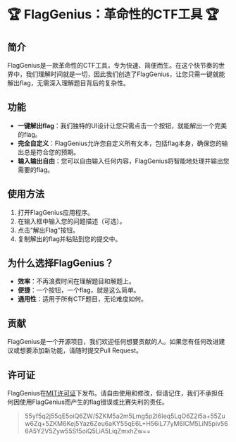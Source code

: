 # 🏆 FlagGenius：革命性的CTF工具 🏆

## 简介

FlagGenius是一款革命性的CTF工具，专为快速、简便而生。在这个快节奏的世界中，我们理解时间就是一切，因此我们创造了FlagGenius，让您只需一键就能解出flag，无需深入理解题目背后的复杂性。

## 功能

- **一键解出flag**：我们独特的UI设计让您只需点击一个按钮，就能解出一个完美的flag。
- **完全自定义**：FlagGenius允许您自定义所有文本，包括flag本身，确保您的输出总是符合您的预期。
- **输入输出自由**：您可以自由输入任何内容，FlagGenius将智能地处理并输出您需要的flag。

## 使用方法

1. 打开FlagGenius应用程序。
2. 在输入框中输入您的问题描述（可选）。
3. 点击“解出Flag”按钮。
4. 复制解出的flag并粘贴到您的提交中。

## 为什么选择FlagGenius？

- **效率**：不再浪费时间在理解题目和解题上。
- **便捷**：一个按钮，一个flag，就是这么简单。
- **通用性**：适用于所有CTF题目，无论难度如何。

## 贡献

FlagGenius是一个开源项目，我们欢迎任何想要贡献的人。如果您有任何改进建议或想要添加新功能，请随时提交Pull Request。

## 许可证

FlagGenius在[MIT许可证](LICENSE)下发布。请自由使用和修改，但请记住，我们不承担任何因使用FlagGenius而产生的flag错误或比赛失利的责任。

> 55yf5q2j55qE5oiQ6ZW/5ZKM5a2m5Lmg5p2l6Ieq5LqO6Z2i5a+55Zuw6Zq+5ZKM6Kej5Yaz6Zeu6aKY55qE6L+H56iL77yM6ICM5LiN5piv566A5Y2V5Zyw55Sf5oiQ5LiA5LiqZmxhZw==
